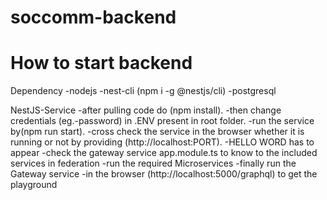 # soccomm-backend

# How to start backend

Dependency
    -nodejs
    -nest-cli (npm i -g @nestjs/cli)
    -postgresql

NestJS-Service
    -after pulling code do (npm install).
    -then change credentials (eg.-password) in .ENV present in root folder.
    -run the service by(npm run start).
    -cross check the service in the browser whether it is running or not by providing (http://localhost:PORT).
    -HELLO WORD has to appear
    -check the gateway service app.module.ts to know to the included services in federation
    -run the required Microservices
    -finally run the Gateway service
    -in the browser (http://localhost:5000/graphql) to get the playground
